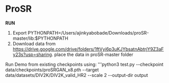 # ProSR

**RUN** 

1.  Export PYTHONPATH=/Users/ajinkyabobade/Downloads/proSR-master/lib:$PYTHONPATH
2.  Download data from https://drive.google.com/drive/folders/1ftVyi6p3uKJYbsatnAbtrjY9Z3aFy23s?usp=sharing. place the data in proSR-master folder

Run Demo from existing checkpoints using: 
'''python3 test.py --checkpoint data/checkpoints/proSRGAN_x8.pth --target data/datasets/DIV2K/DIV2K_valid_HR2 --scale 2 --output-dir output
